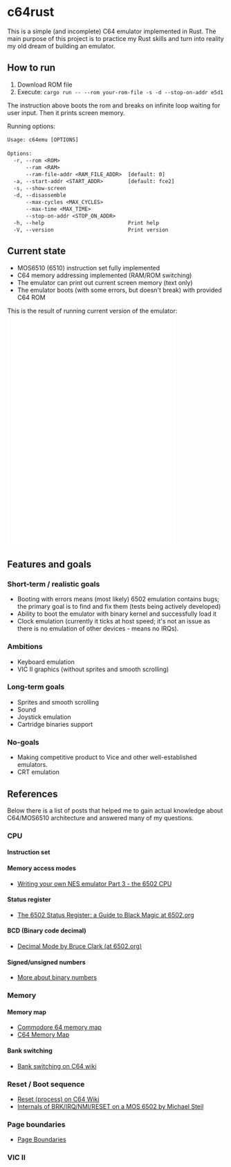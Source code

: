 # c64rust

This is a simple (and incomplete) C64 emulator implemented in Rust. The main purpose of this project is to
practice my Rust skills and turn into reality my old dream of building an emulator.

## How to run

1. Download ROM file
2. Execute:
   `cargo run -- --rom your-rom-file -s -d --stop-on-addr e5d1`

The instruction above boots the rom and breaks on infinite loop waiting for
user input. Then it prints screen memory.

Running options:

```
Usage: c64emu [OPTIONS]

Options:
  -r, --rom <ROM>
      --ram <RAM>
      --ram-file-addr <RAM_FILE_ADDR>  [default: 0]
  -a, --start-addr <START_ADDR>        [default: fce2]
  -s, --show-screen
  -d, --disassemble
      --max-cycles <MAX_CYCLES>
      --max-time <MAX_TIME>
      --stop-on-addr <STOP_ON_ADDR>
  -h, --help                           Print help
  -V, --version                        Print version
```

## Current state

- MOS6510 (6510) instruction set fully implemented
- C64 memory addressing implemented (RAM/ROM switching)
- The emulator can print out current screen memory (text only)
- The emulator boots (with some errors, but doesn't break) with provided C64 ROM

This is the result of running current version of the emulator:
![Screenshot](screenshots/first-version-with-bugs.png?raw=true "First (almost) working version")

## Features and goals

### Short-term / realistic goals

- Booting with errors means (most likely) 6502 emulation contains bugs; the primary goal is to find
  and fix them (tests being actively developed)
- Ability to boot the emulator with binary kernel and successfully load it
- Clock emulation (currently it ticks at host speed; it's not an issue as there is no emulation of
  other devices - means no IRQs).

### Ambitions

- Keyboard emulation
- VIC II graphics (without sprites and smooth scrolling)

### Long-term goals

- Sprites and smooth scrolling
- Sound
- Joystick emulation
- Cartridge binaries support

### No-goals

- Making competitive product to Vice and other well-established emulators.
- CRT emulation

## References

Below there is a list of posts that helped me to gain actual knowledge about C64/MOS6510 architecture
and answered many of my questions.

### CPU

#### Instruction set

#### Memory access modes

- [Writing your own NES emulator Part 3 - the 6502 CPU](https://yizhang82.dev/nes-emu-cpu)

#### Status register

- [The 6502 Status Register: a Guide to Black Magic at 6502.org](http://forum.6502.org/viewtopic.php?f=2&t=6099)

#### BCD (Binary code decimal)

- [Decimal Mode by Bruce Clark (at 6502.org)](http://6502.org/tutorials/decimal_mode.html)

#### Signed/unsigned numbers

- [More about binary numbers](http://www.emulator101.com/more-about-binary-numbers.html)

### Memory

#### Memory map

- [Commodore 64 memory map](https://sta.c64.org/cbm64mem.html)
- [C64 Memory Map](https://www.pagetable.com/c64ref/c64mem/)

#### Bank switching

- [Bank switching on C64 wiki](https://www.c64-wiki.com/wiki/Bank_Switching)

### Reset / Boot sequence

- [Reset (process) on C64 Wiki](https://www.c64-wiki.com/wiki/Reset_%28Process%29)
- [Internals of BRK/IRQ/NMI/RESET on a MOS 6502 by Michael Steil](https://www.pagetable.com/?p=410)

### Page boundaries

- [Page Boundaries](http://forum.6502.org/viewtopic.php?t=469)

### VIC II

